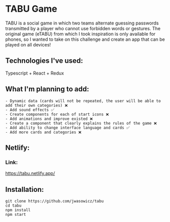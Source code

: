 # TABU Game
TABU is a social game in which two teams alternate guessing passwords transmitted by a player who cannot use forbidden words or gestures. The original game (eTABU) from which I took inspiration is only available for phones, so I wanted to take on this challenge and create an app that can be played on all devices!

## Technologies I've used:
Typescript + React + Redux

## What I'm planning to add:

    - Dynamic data (cards will not be repeated, the user will be able to add their own categories) ❌
    - Add sound effects ✅
    - Create components for each of start icons ❌
    - Add animations and improve existed ❌
    - Create a component that clearly explains the rules of the game ❌
    - Add ability to change interface language and cards ✅
    - Add more cards and categories ❌

## Netlify:
### Link:
https://tabu.netlify.app/
## Installation:
```
git clone https://github.com/jwasowicz/tabu
cd tabu
npm install
npm start
```
